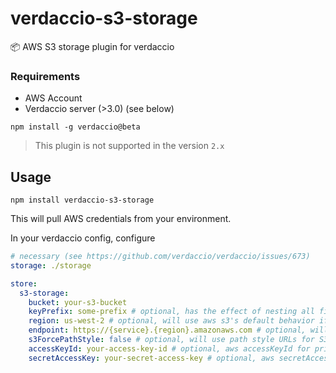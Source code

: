 # verdaccio-s3-storage

📦 AWS S3 storage plugin for verdaccio 

### Requirements

* AWS Account
* Verdaccio server (>3.0) (see below)

```
npm install -g verdaccio@beta
```

> This plugin is not supported in the version `2.x`

## Usage

```
npm install verdaccio-s3-storage
```

This will pull AWS credentials from your environment.

In your verdaccio config, configure

```yaml
# necessary (see https://github.com/verdaccio/verdaccio/issues/673)
storage: ./storage

store:
  s3-storage:
    bucket: your-s3-bucket
    keyPrefix: some-prefix # optional, has the effect of nesting all files in a subdirectory
    region: us-west-2 # optional, will use aws s3's default behavior if not specified
    endpoint: https://{service}.{region}.amazonaws.com # optional, will use aws s3's default behavior if not specified
    s3ForcePathStyle: false # optional, will use path style URLs for S3 objects
    accessKeyId: your-access-key-id # optional, aws accessKeyId for private S3 bucket
    secretAccessKey: your-secret-access-key # optional, aws secretAccessKey for private S3 bucket
```
